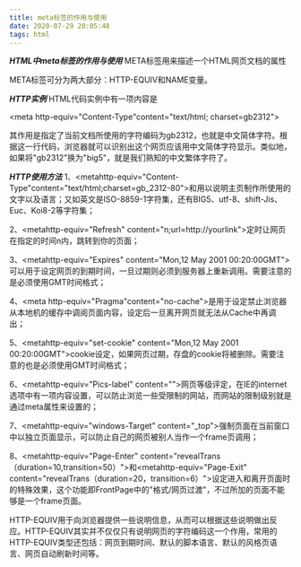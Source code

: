 ```yaml
---
title: meta标签的作用与使用
date: 2020-07-29 20:05:48
tags: html
---
```

***HTML中meta标签的作用与使用***
META标签用来描述一个HTML网页文档的属性

META标签可分为两大部分：HTTP-EQUIV和NAME变量。


***HTTP实例***
HTML代码实例中有一项内容是

<meta http-equiv="Content-Type"content="text/html; charset=gb2312">

其作用是指定了当前文档所使用的字符编码为gb2312，也就是中文简体字符。根据这一行代码，浏览器就可以识别出这个网页应该用中文简体字符显示。类似地，如果将"gb2312"换为"big5"，就是我们熟知的中文繁体字符了。


***HTTP使用方法***
1、<metahttp-equiv="Content-Type"content="text/html;charset=gb_2312-80">和<meta http equiv="Content-Language" content="zh-CN">用以说明主页制作所使用的文字以及语言；又如英文是ISO-8859-1字符集，还有BIG5、utf-8、shift-Jis、Euc、Koi8-2等字符集；

2、<metahttp-equiv="Refresh" content="n;url=http://yourlink">定时让网页在指定的时间n内，跳转到你的页面；

3、<metahttp-equiv="Expires" content="Mon,12 May 2001 00:20:00GMT">可以用于设定网页的到期时间，一旦过期则必须到服务器上重新调用。需要注意的是必须使用GMT时间格式；

4、<meta http-equiv="Pragma"content="no-cache">是用于设定禁止浏览器从本地机的缓存中调阅页面内容，设定后一旦离开网页就无法从Cache中再调出；

5、<metahttp-equiv="set-cookie" content="Mon,12 May 2001 00:20:00GMT">cookie设定，如果网页过期，存盘的cookie将被删除。需要注意的也是必须使用GMT时间格式；

6、<metahttp-equiv="Pics-label" content="">网页等级评定，在IE的internet选项中有一项内容设置，可以防止浏览一些受限制的网站，而网站的限制级别就是通过meta属性来设置的；

7、<metahttp-equiv="windows-Target" content="_top">强制页面在当前窗口中以独立页面显示，可以防止自己的网页被别人当作一个frame页调用；

8、<metahttp-equiv="Page-Enter" content="revealTrans（duration=10,transition=50）">和<metahttp-equiv="Page-Exit" content="revealTrans（duration=20，transition=6）">设定进入和离开页面时的特殊效果，这个功能即FrontPage中的"格式/网页过渡"，不过所加的页面不能够是一个frame页面。

HTTP-EQUIV用于向浏览器提供一些说明信息，从而可以根据这些说明做出反应。HTTP-EQUIV其实并不仅仅只有说明网页的字符编码这一个作用，常用的HTTP-EQUIV类型还包括：网页到期时间、默认的脚本语言、默认的风格页语言、网页自动刷新时间等。
